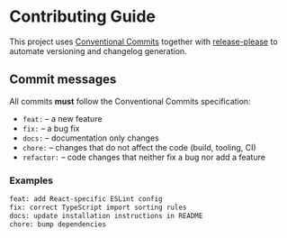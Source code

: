 # Contributing Guide

This project uses [Conventional Commits](https://www.conventionalcommits.org/) together with [release-please](https://github.com/googleapis/release-please) to automate versioning and changelog generation.

## Commit messages

All commits **must** follow the Conventional Commits specification:

- `feat:` – a new feature
- `fix:` – a bug fix
- `docs:` – documentation only changes
- `chore:` – changes that do not affect the code (build, tooling, CI)
- `refactor:` – code changes that neither fix a bug nor add a feature

### Examples
```bash
feat: add React-specific ESLint config
fix: correct TypeScript import sorting rules
docs: update installation instructions in README
chore: bump dependencies
